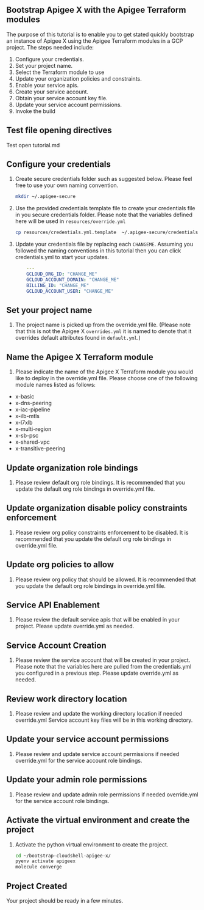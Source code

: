 ## Bootstrap Apigee X with the Apigee Terraform modules

The purpose of this tutorial is to enable you to get stated quickly bootstrap an
instance of Apigee X using the Apigee Terraform modules in a GCP project. 
The steps needed include:

1. Configure your credentials.
2. Set your project name.
3. Select the Terraform module to use
4. Update your organization policies and constraints.
5. Enable your service apis.
6. Create your service account.
7. Obtain your service account key file.
8. Update your service account permissions.
9. Invoke the build

## Test file opening directives

<walkthrough-editor-open-file 
    filePath="./tutorial.md">
    Test open tutorial.md
</walkthrough-editor-open-file>

## Configure your credentials

1. Create secure credentials folder such as suggested below. Please feel free to use your own naming convention.

    ```sh
    mkdir ~/.apigee-secure
    ```

2. Use the provided credentials template file to create your credentials file in you secure credentials folder.
  Please note that the variables defined here will be used in `resources/override.yml`

    ```sh
    cp resources/credentials.yml.template  ~/.apigee-secure/credentials.yml
    ```

4. Update your credentials file by replacing each `CHANGEME`. Assuming you followed the naming conventions in this tutorial then you can click
   <walkthrough-editor-select-regex filePath="../../../.apigee-secure/credentials.yml" regex="GCLOUD_ORG_ID">credentials.yml</walkthrough-editor-select-regex> to start your updates.

    ```yaml
        ---
        GCLOUD_ORG_ID: "CHANGE_ME"
        GCLOUD_ACCOUNT_DOMAIN: "CHANGE_ME"
        BILLING_ID: "CHANGE_ME"
        GCLOUD_ACCOUNT_USER: "CHANGE_ME"
    ```

## Set your project name
1. The project name is picked up from the <walkthrough-editor-select-regex filePath="resources/override.yml" regex="PROJECT_ID">override.yml</walkthrough-editor-select-regex> file. (Please note that this is not the Apigee X `overrides.yml` it is named to denote that it overrides default attributes found in `default.yml`.)

## Name the Apigee X Terraform module 
1. Please indicate the name of the Apigee X Terraform module you would like to deploy in the <walkthrough-editor-select-regex filePath="resources/override.yml" regex="TERRAFORM_PROJECT_NAME">override.yml</walkthrough-editor-select-regex> file.
Please choose one of the following module names listed as follows:
* x-basic
* x-dns-peering
* x-iac-pipeline
* x-ilb-mtls
* x-l7xlb
* x-multi-region
* x-sb-psc
* x-shared-vpc
* x-transitive-peering

## Update organization role bindings
1. Please review default org role bindings. It is recommended that you update the default org role bindings in <walkthrough-editor-select-regex filePath="resources/override.yml" regex="GCLOUD_ORG_ROLE_BINDINGS">override.yml</walkthrough-editor-select-regex> file.

## Update organization disable policy constraints enforcement
1. Please review org policy constraints enforcement to be disabled. It is recommended that you update the default org role bindings in <walkthrough-editor-select-regex filePath="resources/override.yml" regex="GCLOUD_ORG_POLICIES_CONSTRAINTS_ENFORCEMENT_DISABLE">override.yml</walkthrough-editor-select-regex> file.

## Update org policies to allow
1. Please review org policy that should be allowed. It is recommended that you update the default org role bindings in <walkthrough-editor-select-regex filePath="resources/override.yml" regex="GCLOUD_ORG_POLICIES_UPDATE">override.yml</walkthrough-editor-select-regex> file.

## Service API Enablement
1. Please review the default service apis that will be enabled in your project. Please update <walkthrough-editor-select-regex filePath="resources/override.yml" regex="GCLOUD_PROJECT_SERVICES">override.yml</walkthrough-editor-select-regex> as needed.

## Service Account Creation
1. Please review the service account that will be created in your project. Please note that the variables here are pulled from the credentials.yml you configured in a previous step. Please update <walkthrough-editor-select-regex filePath="resources/override.yml" regex="SERVICE_ACCOUNT_PROTECTED_VALUES in credentials.yml">override.yml</walkthrough-editor-select-regex> as needed.

## Review work directory location
1. Please review and update the working directory location if needed <walkthrough-editor-select-regex filePath="resources/override.yml" regex="WORK_DIR">override.yml</walkthrough-editor-select-regex>
   Service account key files will be in this working directory.

## Update your service account permissions
1. Please review and update service account permissions if needed  <walkthrough-editor-select-regex filePath="resources/override.yml" regex="GCLOUD_PROJECT_SERVICE_ACCOUNT_ROLE_BINDINGS">override.yml</walkthrough-editor-select-regex>
   for the service account role bindings.

## Update your admin role permissions
1. Please review and update admin role permissions if needed  <walkthrough-editor-select-regex filePath="resources/override.yml" regex="GCLOUD_PROJECT_ADMIN_ROLE_BINDINGS">override.yml</walkthrough-editor-select-regex>
   for the service account role bindings.

## Activate the virtual environment and create the project
1. Activate the python virtual environment to create the project.


    ```sh
    cd ~/bootstrap-cloudshell-apigee-x/
    pyenv activate apigeex
    molecule converge
    ```

## Project Created
Your project should be ready in a few minutes.
<walkthrough-conclusion-trophy/>


